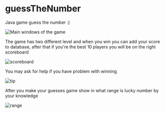 # guessTheNumber

Java game guess the number :)

![Main windows of the game](https://i.imgur.com/N6Lvh6R.png)

The game has two different level and when you win you can add your score to database, after that if you're the best 10 players you will be on the right scoreboard

![scoreboard](https://i.imgur.com/j1owv8E.png)

You may ask for help if you have problem with winning

![tip](https://i.imgur.com/EclVb1O.png)

After you make your guesses game show in what range is lucky number by your knowledge

![range](https://i.imgur.com/vlS2294.png)
